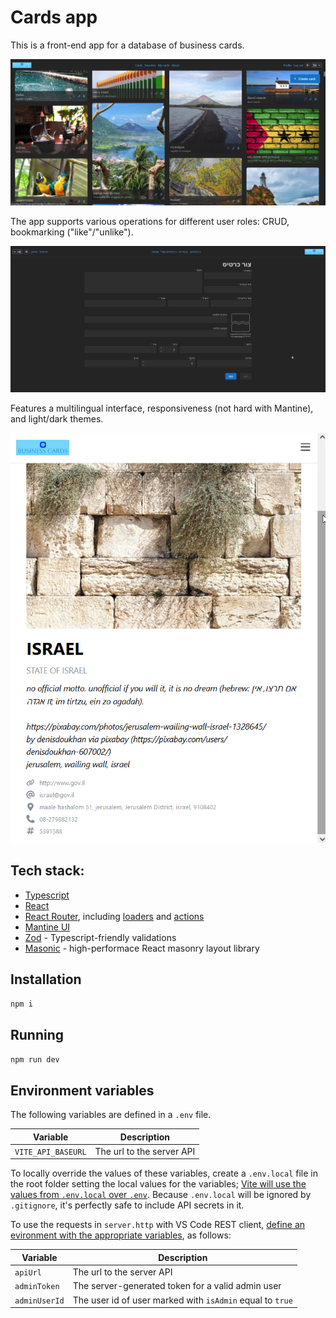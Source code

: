# Cards app

This is a front-end app for a database of business cards.

![Home page](./screenshot.png)

The app supports various operations for different user roles: CRUD, bookmarking ("like"/"unlike").

![Create new card](./screenshot3.png)

Features a multilingual interface, responsiveness (not hard with Mantine), and light/dark themes.

![Card details](./screenshot2.png)

## Tech stack:

* [Typescript](https://www.typescriptlang.org/)
* [React](https://react.dev/)
* [React Router](https://reactrouter.com/en/main), including [loaders](https://reactrouter.com/en/main/start/overview#data-loading) and [actions](https://reactrouter.com/en/main/start/overview#data-mutations)
* [Mantine UI](https://mantine.dev/)
* [Zod](https://zod.dev/) - Typescript-friendly validations
* [Masonic](https://github.com/jaredLunde/masonic?tab=readme-ov-file#rendercomponentprops) - high-performace React masonry layout library

## Installation

`npm i`

## Running

`npm run dev`

## Environment variables

The following variables are defined in a `.env` file.

| Variable | Description |
| -- | -- |
| `VITE_API_BASEURL` | The url to the server API |

To locally override the values of these variables, create a `.env.local` file in the root folder setting the local values for the variables; [Vite will use the values from `.env.local` over `.env`](https://vitejs.dev/guide/env-and-mode#env-files). Because `.env.local` will be ignored by `.gitignore`, it's perfectly safe to include API secrets in it.

To use the requests in `server.http` with VS Code REST client, [define an evironment with the appropriate variables](https://github.com/Huachao/vscode-restclient?tab=readme-ov-file#environment-variables), as follows:

| Variable | Description |
| -- | -- |
| `apiUrl` | The url to the server API |
| `adminToken` | The server-generated token for a valid admin user |
| `adminUserId` | The user id of user marked with `isAdmin` equal to `true` |

